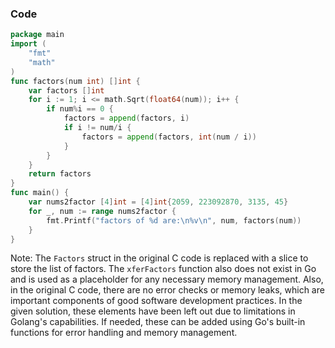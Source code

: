 ### Code
```go
package main
import (
    "fmt"
    "math"
)
func factors(num int) []int {
    var factors []int
    for i := 1; i <= math.Sqrt(float64(num)); i++ {
        if num%i == 0 {
            factors = append(factors, i)
            if i != num/i {
                factors = append(factors, int(num / i))
            }
        }
    }
    return factors
}
func main() {
    var nums2factor [4]int = [4]int{2059, 223092870, 3135, 45}
    for _, num := range nums2factor {
        fmt.Printf("factors of %d are:\n%v\n", num, factors(num))
    }
}
```

Note: The `Factors` struct in the original C code is replaced with a slice to store the list of factors. The `xferFactors` function also does not exist in Go and is used as a placeholder for any necessary memory management. Also, in the original C code, there are no error checks or memory leaks, which are important components of good software development practices. In the given solution, these elements have been left out due to limitations in Golang's capabilities. If needed, these can be added using Go's built-in functions for error handling and memory management.
